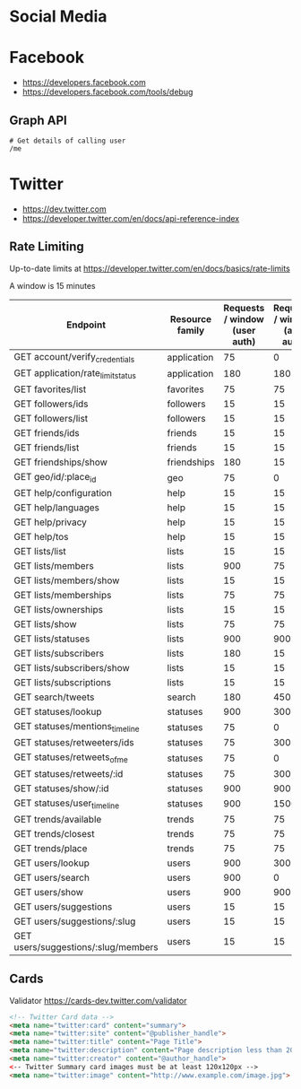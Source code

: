 
# Social Media

# Facebook

- <https://developers.facebook.com>
- <https://developers.facebook.com/tools/debug>


## Graph API

```
# Get details of calling user
/me
```


# Twitter

- <https://dev.twitter.com>
- <https://developer.twitter.com/en/docs/api-reference-index>


## Rate Limiting

Up-to-date limits at <https://developer.twitter.com/en/docs/basics/rate-limits>

A window is 15 minutes

| Endpoint                                              | Resource family | Requests / window (user auth) | Requests / window (app auth) |
|----------------------------------------------------- |--------------- |----------------------------- |---------------------------- |
| GET account/verify<sub>credentials</sub>              | application     | 75                            | 0                            |
| GET application/rate<sub>limit</sub><sub>status</sub> | application     | 180                           | 180                          |
| GET favorites/list                                    | favorites       | 75                            | 75                           |
| GET followers/ids                                     | followers       | 15                            | 15                           |
| GET followers/list                                    | followers       | 15                            | 15                           |
| GET friends/ids                                       | friends         | 15                            | 15                           |
| GET friends/list                                      | friends         | 15                            | 15                           |
| GET friendships/show                                  | friendships     | 180                           | 15                           |
| GET geo/id/:place<sub>id</sub>                        | geo             | 75                            | 0                            |
| GET help/configuration                                | help            | 15                            | 15                           |
| GET help/languages                                    | help            | 15                            | 15                           |
| GET help/privacy                                      | help            | 15                            | 15                           |
| GET help/tos                                          | help            | 15                            | 15                           |
| GET lists/list                                        | lists           | 15                            | 15                           |
| GET lists/members                                     | lists           | 900                           | 75                           |
| GET lists/members/show                                | lists           | 15                            | 15                           |
| GET lists/memberships                                 | lists           | 75                            | 75                           |
| GET lists/ownerships                                  | lists           | 15                            | 15                           |
| GET lists/show                                        | lists           | 75                            | 75                           |
| GET lists/statuses                                    | lists           | 900                           | 900                          |
| GET lists/subscribers                                 | lists           | 180                           | 15                           |
| GET lists/subscribers/show                            | lists           | 15                            | 15                           |
| GET lists/subscriptions                               | lists           | 15                            | 15                           |
| GET search/tweets                                     | search          | 180                           | 450                          |
| GET statuses/lookup                                   | statuses        | 900                           | 300                          |
| GET statuses/mentions<sub>timeline</sub>              | statuses        | 75                            | 0                            |
| GET statuses/retweeters/ids                           | statuses        | 75                            | 300                          |
| GET statuses/retweets<sub>of</sub><sub>me</sub>       | statuses        | 75                            | 0                            |
| GET statuses/retweets/:id                             | statuses        | 75                            | 300                          |
| GET statuses/show/:id                                 | statuses        | 900                           | 900                          |
| GET statuses/user<sub>timeline</sub>                  | statuses        | 900                           | 1500                         |
| GET trends/available                                  | trends          | 75                            | 75                           |
| GET trends/closest                                    | trends          | 75                            | 75                           |
| GET trends/place                                      | trends          | 75                            | 75                           |
| GET users/lookup                                      | users           | 900                           | 300                          |
| GET users/search                                      | users           | 900                           | 0                            |
| GET users/show                                        | users           | 900                           | 900                          |
| GET users/suggestions                                 | users           | 15                            | 15                           |
| GET users/suggestions/:slug                           | users           | 15                            | 15                           |
| GET users/suggestions/:slug/members                   | users           | 15                            | 15                           |


## Cards

Validator <https://cards-dev.twitter.com/validator>

```html
<!-- Twitter Card data -->
<meta name="twitter:card" content="summary">
<meta name="twitter:site" content="@publisher_handle">
<meta name="twitter:title" content="Page Title">
<meta name="twitter:description" content="Page description less than 200 characters">
<meta name="twitter:creator" content="@author_handle">
<-- Twitter Summary card images must be at least 120x120px -->
<meta name="twitter:image" content="http://www.example.com/image.jpg">
```